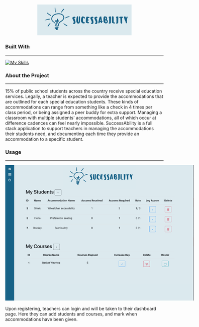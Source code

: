 <p align = "center">
<img src="/Logo.jpeg" alt="Project Logo"
 style="display: inline-block; margin: 0 auto; max-width: 300px">
</p>

### Built With
___


[![My Skills](https://skills.thijs.gg/icons?i=js,html,css,java,postgres,nodejs)](https://skills.thijs.gg)

### About the Project
___

15% of public school students across the country receive special education services. Legally, a teacher is expected to provide the accommodations that are outlined for each special education students. These kinds of accommodations can range from something like a check in 4 times per class period, or being assigned a peer buddy for extra support. Managing a classroom with multiple students' accommodations, all of which occur at difference cadences can feel nearly impossible. SuccessAbility is a full stack application to support teachers in managing the accommodations their students need, and documenting each time they provide an accommodation to a specific student.

### Usage
___

<p align = "center">
 <img src = "/Homepage.png" alt = "Project screenshot"
      style= "display: inline-block; margin: 0 auto; max-width: 600px">
</p>
Upon registering, teachers can login and will be taken to their dashboard page. Here they can add students and courses, and mark when accommodations have been given. 